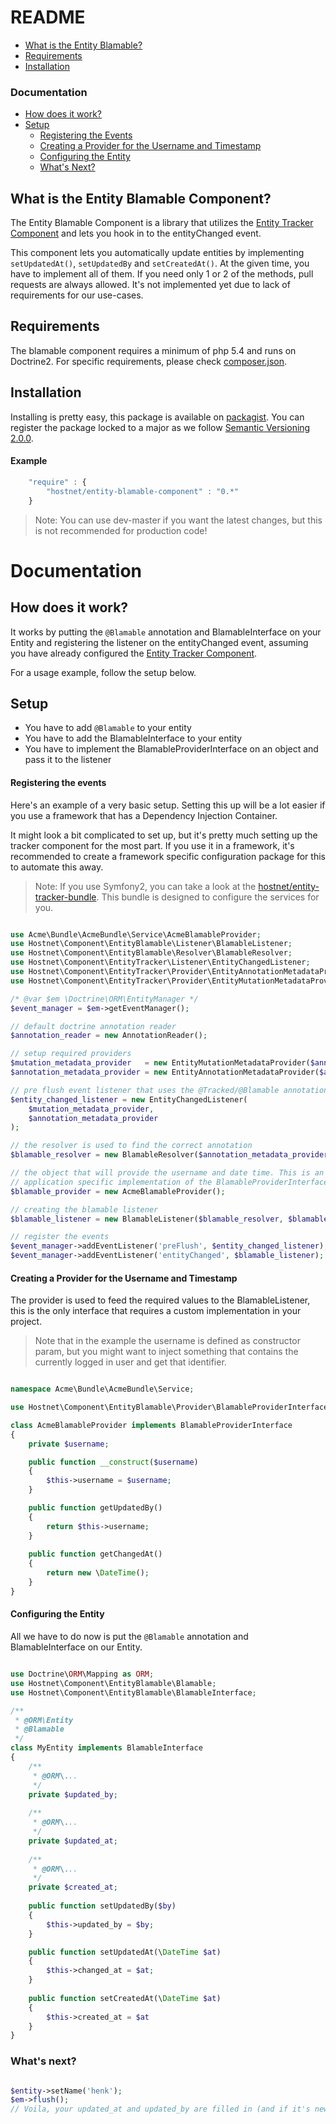 README
======

 - [What is the Entity Blamable?](#what-is-the-entity-blamable-component)
 - [Requirements](#requirements)
 - [Installation](#installation)

### Documentation
   - [How does it work?](#how-does-it-work)
   - [Setup](#setup)
     - [Registering the Events](#registering-the-events)
     - [Creating a Provider for the Username and Timestamp](#creating-a-provider-for-the-username-and-timestamp)
     - [Configuring the Entity](#configuring-the-entity)
     - [What's Next?](#whats-next)

What is the Entity Blamable Component?
--------------------------------------
The Entity Blamable Component is a library that utilizes the [Entity Tracker Component](https://github.com/hostnet/entity-tracker-component/) and lets you hook in to the entityChanged event.

This component lets you automatically update entities by implementing `setUpdatedAt()`, `setUpdatedBy` and `setCreatedAt()`. At the given time, you have to implement all of them. If you need only 1 or 2 of the methods, pull requests are always allowed. It's not implemented yet due to lack of requirements for  our use-cases.

Requirements
------------
The blamable component requires a minimum of php 5.4 and runs on Doctrine2. For specific requirements, please check [composer.json](../master/composer.json).

Installation
------------

Installing is pretty easy, this package is available on [packagist](https://packagist.org/packages/hostnet/entity-blamable-component). You can register the package locked to a major as we follow [Semantic Versioning 2.0.0](http://semver.org/).

#### Example

```javascript
    "require" : {
        "hostnet/entity-blamable-component" : "0.*"
    }

```
> Note: You can use dev-master if you want the latest changes, but this is not recommended for production code!


Documentation
=============

How does it work?
-----------------

It works by putting the `@Blamable` annotation and BlamableInterface on your Entity and registering the listener on the entityChanged event, assuming you have already configured the [Entity Tracker Component](https://github.com/hostnet/entity-tracker-component/#setup).

For a usage example, follow the setup below.

Setup
-----

 - You have to add `@Blamable` to your entity
 - You have to add the BlamableInterface to your entity
 - You have to implement the BlamableProviderInterface on an object and pass it to the listener


#### Registering the events

Here's an example of a very basic setup. Setting this up will be a lot easier if you use a framework that has a Dependency Injection Container.

It might look a bit complicated to set up, but it's pretty much setting up the tracker component for the most part. If you use it in a framework, it's recommended to create a framework specific configuration package for this to automate this away.

> Note: If you use Symfony2, you can take a look at the [hostnet/entity-tracker-bundle](https://github.com/hostnet/entity-tracker-bundle). This bundle is designed to configure the services for you.


```php

use Acme\Bundle\AcmeBundle\Service\AcmeBlamableProvider;
use Hostnet\Component\EntityBlamable\Listener\BlamableListener;
use Hostnet\Component\EntityBlamable\Resolver\BlamableResolver;
use Hostnet\Component\EntityTracker\Listener\EntityChangedListener;
use Hostnet\Component\EntityTracker\Provider\EntityAnnotationMetadataProvider;
use Hostnet\Component\EntityTracker\Provider\EntityMutationMetadataProvider;

/* @var $em \Doctrine\ORM\EntityManager */
$event_manager = $em->getEventManager();

// default doctrine annotation reader
$annotation_reader = new AnnotationReader();

// setup required providers
$mutation_metadata_provider   = new EntityMutationMetadataProvider($annotation_reader);
$annotation_metadata_provider = new EntityAnnotationMetadataProvider($annotation_reader);

// pre flush event listener that uses the @Tracked/@Blamable annotation
$entity_changed_listener = new EntityChangedListener(
    $mutation_metadata_provider,
    $annotation_metadata_provider
);

// the resolver is used to find the correct annotation
$blamable_resolver = new BlamableResolver($annotation_metadata_provider);

// the object that will provide the username and date time. This is an 
// application specific implementation of the BlamableProviderInterface
$blamable_provider = new AcmeBlamableProvider();

// creating the blamable listener
$blamable_listener = new BlamableListener($blamable_resolver, $blamable_provider);

// register the events
$event_manager->addEventListener('preFlush', $entity_changed_listener);
$event_manager->addEventListener('entityChanged', $blamable_listener);

```

#### Creating a Provider for the Username and Timestamp
The provider is used to feed the required values to the BlamableListener, this is the only interface that requires a custom implementation in your project.

> Note that in the example the username is defined as constructor param, but you might want to inject something that contains the currently logged in user and get that identifier.

```php

namespace Acme\Bundle\AcmeBundle\Service;

use Hostnet\Component\EntityBlamable\Provider\BlamableProviderInterface;

class AcmeBlamableProvider implements BlamableProviderInterface
{
    private $username;

    public function __construct($username)
    {
        $this->username = $username;
    }

    public function getUpdatedBy()
    {
        return $this->username;
    }
    
    public function getChangedAt()
    {
        return new \DateTime();
    }
}


```

#### Configuring the Entity
All we have to do now is put the `@Blamable` annotation and BlamableInterface on our Entity.

```php

use Doctrine\ORM\Mapping as ORM;
use Hostnet\Component\EntityBlamable\Blamable;
use Hostnet\Component\EntityBlamable\BlamableInterface;

/**
 * @ORM\Entity
 * @Blamable
 */
class MyEntity implements BlamableInterface
{
    /**
     * @ORM\...
     */
    private $updated_by;
    
    /**
     * @ORM\...
     */
    private $updated_at;
    
    /**
     * @ORM\...
     */
    private $created_at;
    
    public function setUpdatedBy($by)
    {
        $this->updated_by = $by;
    }

    public function setUpdatedAt(\DateTime $at)
    {
        $this->changed_at = $at;
    }
    
    public function setCreatedAt(\DateTime $at)
    {
        $this->created_at = $at
    }
}

```

### What's next?

```php

$entity->setName('henk');
$em->flush();
// Voila, your updated_at and updated_by are filled in (and if it's new, created_at too).

```
